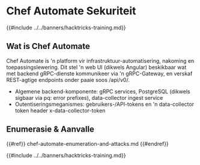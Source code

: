 # Chef Automate Sekuriteit

{{#include ../../banners/hacktricks-training.md}}

## Wat is Chef Automate

Chef Automate is 'n platform vir infrastruktuur-automatisering, nakoming en toepassingslewering. Dit stel 'n web UI (dikwels Angular) beskikbaar wat met backend gRPC-dienste kommunikeer via 'n gRPC-Gateway, en verskaf REST-agtige endpoints onder paaie soos /api/v0/.

- Algemene backend-komponente: gRPC services, PostgreSQL (dikwels sigbaar via pq: error prefixes), data-collector ingest service
- Outentiseringsmeganismes: gebruikers-/API-tokens en 'n data-collector token header x-data-collector-token

## Enumerasie & Aanvalle

{{#ref}}
chef-automate-enumeration-and-attacks.md
{{#endref}}

{{#include ../../banners/hacktricks-training.md}}
